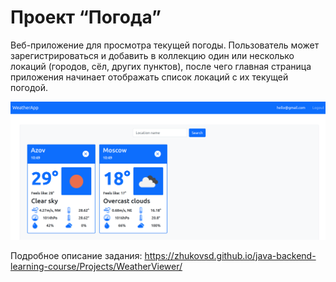 # Проект “Погода”

Веб-приложение для просмотра текущей погоды. Пользователь может зарегистрироваться и добавить в коллекцию один или несколько локаций (городов, сёл, других пунктов), после чего главная страница приложения начинает отображать список локаций с их текущей погодой.

![alt-text](https://github.com/d-klokov/WeatherApp/blob/master/weather.png)

Подробное описание задания: https://zhukovsd.github.io/java-backend-learning-course/Projects/WeatherViewer/
